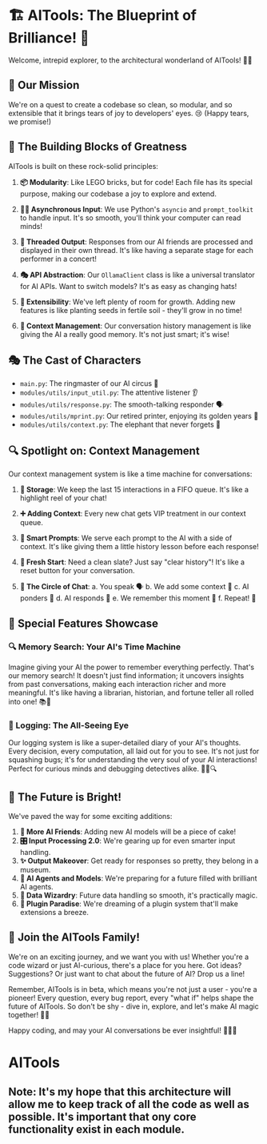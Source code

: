 # 🏗️ AITools: The Blueprint of Brilliance! 🌟

Welcome, intrepid explorer, to the architectural wonderland of AITools! 🏰✨

## 🎯 Our Mission

We're on a quest to create a codebase so clean, so modular, and so extensible that it brings tears of joy to developers' eyes. 😢 (Happy tears, we promise!)

## 🧱 The Building Blocks of Greatness

AITools is built on these rock-solid principles:

1. **📦 Modularity**: Like LEGO bricks, but for code! Each file has its special purpose, making our codebase a joy to explore and extend.

2. **🏃‍♂️ Asynchronous Input**: We use Python's `asyncio` and `prompt_toolkit` to handle input. It's so smooth, you'll think your computer can read minds!

3. **🧵 Threaded Output**: Responses from our AI friends are processed and displayed in their own thread. It's like having a separate stage for each performer in a concert!

4. **🎭 API Abstraction**: Our `OllamaClient` class is like a universal translator for AI APIs. Want to switch models? It's as easy as changing hats!

5. **🚀 Extensibility**: We've left plenty of room for growth. Adding new features is like planting seeds in fertile soil - they'll grow in no time!

6. **🧠 Context Management**: Our conversation history management is like giving the AI a really good memory. It's not just smart; it's wise!

## 🎭 The Cast of Characters

- `main.py`: The ringmaster of our AI circus 🎪
- `modules/utils/input_util.py`: The attentive listener 👂
- `modules/utils/response.py`: The smooth-talking responder 🗣️
- `modules/utils/mprint.py`: Our retired printer, enjoying its golden years 👴
- `modules/utils/context.py`: The elephant that never forgets 🐘

## 🔍 Spotlight on: Context Management

Our context management system is like a time machine for conversations:

1. **💾 Storage**: We keep the last 15 interactions in a FIFO queue. It's like a highlight reel of your chat!

2. **➕ Adding Context**: Every new chat gets VIP treatment in our context queue.

3. **🧠 Smart Prompts**: We serve each prompt to the AI with a side of context. It's like giving them a little history lesson before each response!

4. **🧹 Fresh Start**: Need a clean slate? Just say "clear history"! It's like a reset button for your conversation.

5. **🔄 The Circle of Chat**:
   a. You speak 🗣️
   b. We add some context 🧠
   c. AI ponders 🤔
   d. AI responds 💬
   e. We remember this moment 📸
   f. Repeat! 🔁

## 🌟 Special Features Showcase

### 🔍 Memory Search: Your AI's Time Machine
Imagine giving your AI the power to remember everything perfectly. That's our memory search! It doesn't just find information; it uncovers insights from past conversations, making each interaction richer and more meaningful. It's like having a librarian, historian, and fortune teller all rolled into one! 📚🔮

### 📝 Logging: The All-Seeing Eye
Our logging system is like a super-detailed diary of your AI's thoughts. Every decision, every computation, all laid out for you to see. It's not just for squashing bugs; it's for understanding the very soul of your AI interactions! Perfect for curious minds and debugging detectives alike. 🕵️‍♂️🔍

## 🚀 The Future is Bright!

We've paved the way for some exciting additions:

1. **🤖 More AI Friends**: Adding new AI models will be a piece of cake!
2. **🎛️ Input Processing 2.0**: We're gearing up for even smarter input handling.
3. **✨ Output Makeover**: Get ready for responses so pretty, they belong in a museum.
4. **🧠 AI Agents and Models**: We're preparing for a future filled with brilliant AI agents.
5. **💽 Data Wizardry**: Future data handling so smooth, it's practically magic.
6. **🔌 Plugin Paradise**: We're dreaming of a plugin system that'll make extensions a breeze.

## 💖 Join the AITools Family!

We're on an exciting journey, and we want you with us! Whether you're a code wizard or just AI-curious, there's a place for you here. Got ideas? Suggestions? Or just want to chat about the future of AI? Drop us a line!

Remember, AITools is in beta, which means you're not just a user - you're a pioneer! Every question, every bug report, every "what if" helps shape the future of AITools. So don't be shy - dive in, explore, and let's make AI magic together! 🌟🚀

Happy coding, and may your AI conversations be ever insightful! 🧠💬✨
# AITools

## Note:  It's my hope that this architecture will allow me to keep track of all the code as well as possible.  It's important that ony core functionality exist in each module.

